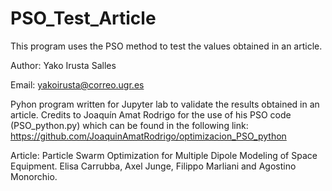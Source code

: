 # PSO_Test_Article

This program uses the PSO method to test the values obtained in an article.

Author: Yako Irusta Salles

Email: yakoirusta@correo.ugr.es

Pyhon program written for Jupyter lab to validate the results obtained in an article. Credits to Joaquín Amat Rodrigo for the use of his PSO code (PSO_python.py) which can be found in the following link: https://github.com/JoaquinAmatRodrigo/optimizacion_PSO_python


Article: Particle Swarm Optimization for Multiple Dipole
Modeling of Space Equipment. Elisa Carrubba, Axel Junge,  Filippo Marliani and Agostino Monorchio. 
